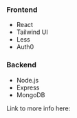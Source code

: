 ### Frontend

- React 
- Tailwind UI
- Less
- Auth0

### Backend

- Node.js
- Express
- MongoDB

Link to more info here: